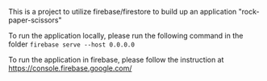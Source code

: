 This is a project to utilize firebase/firestore to build up an application "rock-paper-scissors"

To run the application locally, please run the following command in the folder
```firebase serve --host 0.0.0.0```

To run the application in firebase, please follow the instruction at https://console.firebase.google.com/
